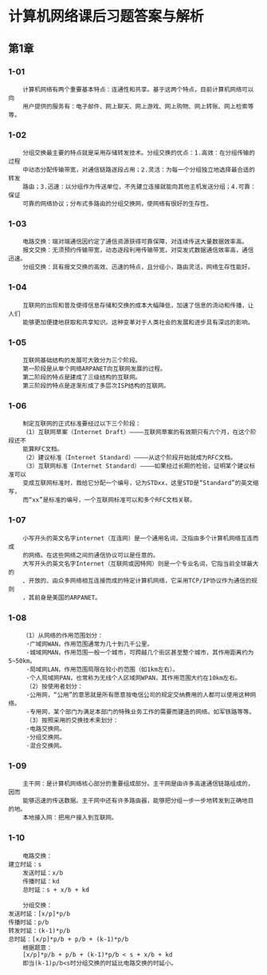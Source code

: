 # 计算机网络课后习题答案与解析
## 第1章
### 1-01
        计算机网络有两个重要基本特点：连通性和共享。基于这两个特点，目前计算机网络可以向
        用户提供的服务有：电子邮件、网上聊天、网上游戏、网上购物、网上转账、网上检索等等。
### 1-02
        分组交换最主要的特点就是采用存储转发技术。分组交换的优点：1.高效：在分组传输的过程
        中动态分配传输带宽，对通信链路逐段占用；2.灵活：为每一个分组独立地选择最合适的转发
        路由；3.迅速：以分组作为传送单位，不先建立连接就能向其他主机发送分组；4.可靠：保证
        可靠的网络协议；分布式多路由的分组交换网，使网络有很好的生存性。
### 1-03
        电路交换：端对端通信因约定了通信资源获得可靠保障，对连续传送大量数据效率高。
        报文交换：无须预约传输带宽，动态逐段利用传输带宽，对突发式数据通信效率高，通信迅速。
        分组交换：具有报文交换的高效、迅速的特点，且分组小，路由灵活，网络生存性能好。
### 1-04
        互联网的出现和普及使得信息存储和交换的成本大幅降低，加速了信息的流动和传播，让人们
        能够更加便捷地获取和共享知识。这种变革对于人类社会的发展和进步具有深远的影响。
### 1-05
        互联网基础结构的发展可大致分为三个阶段。
        第一阶段是从单个网络ARPANET向互联网发展的过程。
        第二阶段的特点是建成了三级结构的互联网。
        第三阶段的特点是逐渐形成了多层次ISP结构的互联网。
### 1-06
        制定互联网的正式标准要经过以下三个阶段：
        （1）互联网草案（Internet Draft）————互联网草案的有效期只有六个月，在这个阶段还不
        能算RFC文档。
        （2）建议标准（Internet Standard）————从这个阶段开始就成为RFC文档。
        （3）互联网标准（Internet Standard）————如果经过长期的检验，证明某个建议标准可以
        变成互联网标准时，救给它分配一个编号，记为STDxx，这里STD是“Standard”的英文缩写，
        而“xx”是标准的编号，一个互联网标准可以和多个RFC文档关联。
### 1-07
        小写开头的英文名字internet（互连网）是一个通用名词，泛指由多个计算机网络互连而成
        的网络。在这些网络之间的通信协议可以是任意的。
        大写开头的英文名字Internet（互联网或因特网）则是一个专业名词，它指当前全球最大的
        、开放的、由众多网络相互连接而成的特定计算机网络，它采用TCP/IP协议作为通信的规则
        ，其前身是美国的ARPANET。
### 1-08
        （1）从网络的作用范围划分：
         ·广域网WAN，作用范围通常为几十到几千公里。
         ·城域网MAN，作用范围一般一个城市，可跨越几个街区甚至整个城市，其作用距离约为5~50km。
         ·局域网LAN，作用范围局限在较小的范围（如1km左右）。
         ·个人局域网PAN，也常称为无线个人区域网WPAN，其作用范围大约在10km左右。
         （2）按使用者划分：
         ·公用网，“公用”的意思就是所有愿意按电信公司的规定交纳费用的人都可以使用这种网络。
         ·专用网，某个部门为满足本部门的特殊业务工作的需要而建造的网络。如军铁路等等。
         （3）按照采用的交换技术来划分：
         ·电路交换网。
         ·分组交换网。
         ·混合交换网。
### 1-09
        主干网：是计算机网络核心部分的重要组成部分。主干网是由许多高速通信链路组成的，因而
        能够迅速的传送数据。主干网中还有许多路由器，能够把分组一步一步地转发到正确地目的地。
        本地接入网：把用户接入到互联网。
### 1-10
        电路交换：
	建立时延：s
        发送时延：x/b 
        传播时延：kd
        总时延：s + x/b + kd

        分组交换：
	发送时延：[x/p]*p/b
	传播时延：p/b
	转发时延：(k-1)*p/b
	总时延：[x/p]*p/b + p/b + (k-1)*p/b
        根据题意：
        [x/p]*p/b + p/b + (k-1)*p/b < s + x/b + kd
        即当(k-1)p/b<s时分组交换的时延比电路交换的时延小。


        
